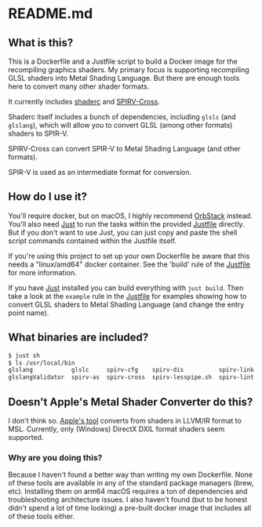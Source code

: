 # README.md

## What is this?

This is a Dockerfile and a Justfile script to build a Docker image for the recompiling graphics shaders. My primary focus is supporting recompiling GLSL shaders into Metal Shading Language. But there are enough tools here to convert many other shader formats.

It currently includes [shaderc](https://github.com/google/shaderc/issues/1306) and [SPIRV-Cross](https://github.com/KhronosGroup/SPIRV-Cross).

Shaderc itself includes a bunch of dependencies, including `glslc` (and `glslang`), which will allow you to convert GLSL (among other formats) shaders to SPIR-V.

SPIRV-Cross can convert SPIR-V to Metal Shading Language (and other formats).

SPIR-V is used as an intermediate format for conversion.

## How do I use it?

You'll require docker, but on macOS, I highly recommend [OrbStack](https://orbstack.dev) instead. You'll also need [Just](https://just.systems) to run the tasks within the provided [Justfile](Justfile) directly. But if you don't want to use Just, you can just copy and paste the shell script commands contained within the Justfile itself.

If you're using this project to set up your own Dockerfile be aware that this needs a "linux/amd64" docker container. See the 'build' rule of the [Justfile](Justfile) for more information.

If you have [Just](https://just.systems) installed you can build everything with `just build`. Then take a look at the `example` rule in the [Justfile](Justfile) for examples showing how to convert GLSL shaders to Metal Shading Language (and change the entry point name).

## What binaries are included?

```sh
$ just sh
$ ls /usr/local/bin
glslang           glslc     spirv-cfg    spirv-dis          spirv-link  spirv-objdump  spirv-reduce  spirv-val
glslangValidator  spirv-as  spirv-cross  spirv-lesspipe.sh  spirv-lint  spirv-opt      spirv-remap
```

## Doesn't Apple's Metal Shader Converter do this?

I don't think so. [Apple's tool](https://developer.apple.com/metal/shader-converter/) converts from shaders in LLVM/IR format to MSL. Currently, only (Windows) DirectX DXIL format shaders seem supported.

### Why are you doing this?

Because I haven't found a better way than writing my own Dockerfile. None of these tools are available in any of the standard package managers (brew, etc). Installing them on arm64 macOS requires a ton of dependencies and troubleshooting architecture issues. I also haven't found (but to be honest didn't spend a lot of time looking) a pre-built docker image that includes all of these tools either.
